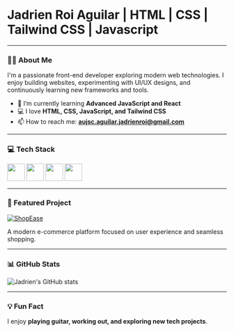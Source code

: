 # Jadrien Roi Aguilar | HTML | CSS | Tailwind CSS | Javascript

---

### 👨‍💻 About Me

I'm a passionate front-end developer exploring modern web technologies. I enjoy building websites, experimenting with UI/UX designs, and continuously learning new frameworks and tools.

- 🌱 I’m currently learning **Advanced JavaScript and React**
- 💻 I love **HTML, CSS, JavaScript, and Tailwind CSS**
- 📫 How to reach me: **aujsc.aguilar.jadrienroi@gmail.com**

---

### 💻 Tech Stack
<p align="left">
  <img src="https://cdn.jsdelivr.net/gh/devicons/devicon/icons/html5/html5-original.svg" width="40" height="40"/>
  <img src="https://cdn.jsdelivr.net/gh/devicons/devicon/icons/css3/css3-original.svg" width="40" height="40"/>
  <img src="https://cdn.jsdelivr.net/gh/devicons/devicon/icons/tailwindcss/tailwindcss-plain.svg" width="40" height="40"/>
  <img src="https://cdn.jsdelivr.net/gh/devicons/devicon/icons/javascript/javascript-original.svg" width="40" height="40"/>
</p>

---

### 🚀 Featured Project

[![ShopEase](https://img.shields.io/badge/ShopEase-Ecommerce-blue?style=for-the-badge&logo=shopify&logoColor=white)](https://shop-ease.wuaze.com)

A modern e-commerce platform focused on user experience and seamless shopping.

---

### 📊 GitHub Stats

![Jadrien's GitHub stats](https://github-readme-stats.vercel.app/api?username=jadrienoofy&show_icons=true&theme=radical)

---

### 💡 Fun Fact

I enjoy **playing guitar, working out, and exploring new tech projects**.
